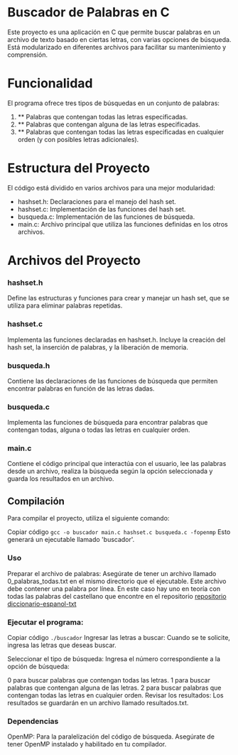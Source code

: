 # Buscador de Palabras en C 
Este proyecto es una aplicación en C que permite buscar palabras en un archivo de texto basado en ciertas letras, con varias opciones de búsqueda. Está modularizado en diferentes archivos para facilitar su mantenimiento y comprensión.

# Funcionalidad
El programa ofrece tres tipos de búsquedas en un conjunto de palabras:

1. ** Palabras que contengan todas las letras especificadas.
2. ** Palabras que contengan alguna de las letras especificadas.
3. ** Palabras que contengan todas las letras especificadas en cualquier orden (y con posibles letras adicionales).
# Estructura del Proyecto
El código está dividido en varios archivos para una mejor modularidad:

- hashset.h: Declaraciones para el manejo del hash set.
- hashset.c: Implementación de las funciones del hash set. 
- busqueda.c: Implementación de las funciones de búsqueda.
- main.c: Archivo principal que utiliza las funciones definidas en los otros archivos.
# Archivos del Proyecto
### hashset.h
Define las estructuras y funciones para crear y manejar un hash set, que se utiliza para eliminar palabras repetidas.

### hashset.c
Implementa las funciones declaradas en hashset.h. Incluye la creación del hash set, la inserción de palabras, y la liberación de memoria.

### busqueda.h
Contiene las declaraciones de las funciones de búsqueda que permiten encontrar palabras en función de las letras dadas.

### busqueda.c
Implementa las funciones de búsqueda para encontrar palabras que contengan todas, alguna o todas las letras en cualquier orden.

### main.c
Contiene el código principal que interactúa con el usuario, lee las palabras desde un archivo, realiza la búsqueda según la opción seleccionada y guarda los resultados en un archivo.

## Compilación
Para compilar el proyecto, utiliza el siguiente comando:


Copiar código
`gcc -o buscador main.c hashset.c busqueda.c -fopenmp`
Esto generará un ejecutable llamado 'buscador'.

### Uso
Preparar el archivo de palabras: Asegúrate de tener un archivo llamado 0_palabras_todas.txt en el mismo directorio que el ejecutable. Este archivo debe contener una palabra por línea. En este caso hay uno en teoría con todas las palabras del castellano que encontre en el repositorio [repositorio diccionario-espanol-txt](https://github.com/JorgeDuenasLerin/diccionario-espanol-txt)

### Ejecutar el programa:

Copiar código
`./buscador`
Ingresar las letras a buscar: Cuando se te solicite, ingresa las letras que deseas buscar.

Seleccionar el tipo de búsqueda: Ingresa el número correspondiente a la opción de búsqueda:

0 para buscar palabras que contengan todas las letras.
1 para buscar palabras que contengan alguna de las letras.
2 para buscar palabras que contengan todas las letras en cualquier orden.
Revisar los resultados: Los resultados se guardarán en un archivo llamado resultados.txt.

### Dependencias
OpenMP: Para la paralelización del código de búsqueda. Asegúrate de tener OpenMP instalado y habilitado en tu compilador.





